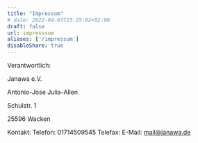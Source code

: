 ```yaml
---
title: "Impressum"
# date: 2022-04-03T15:25:02+02:00
draft: false
url: impresssum
aliases: ['/impressum']
disableShare: true
---
```


Verantwortlich:

Janawa e.V.

Antonio-Jose Julia-Allen

Schulstr. 1

25596 Wacken


Kontakt:
Telefon: 01714509545
Telefax: 
E-Mail: mail@janawa.de